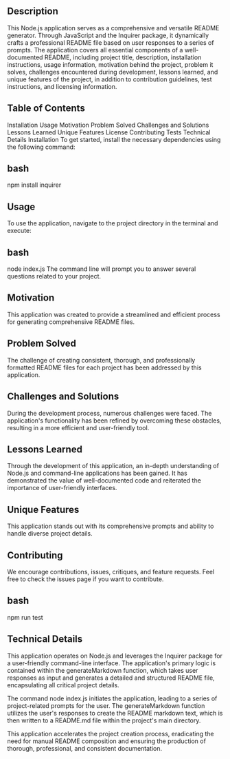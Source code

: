 ## Description
This Node.js application serves as a comprehensive and versatile README generator. Through JavaScript and the Inquirer package, it dynamically crafts a professional README file based on user responses to a series of prompts. The application covers all essential components of a well-documented README, including project title, description, installation instructions, usage information, motivation behind the project, problem it solves, challenges encountered during development, lessons learned, and unique features of the project, in addition to contribution guidelines, test instructions, and licensing information.

## Table of Contents
Installation
Usage
Motivation
Problem Solved
Challenges and Solutions
Lessons Learned
Unique Features
License
Contributing
Tests
Technical Details
Installation
To get started, install the necessary dependencies using the following command:

## bash

npm install inquirer

## Usage
To use the application, navigate to the project directory in the terminal and execute:

## bash

node index.js
The command line will prompt you to answer several questions related to your project.

## Motivation
This application was created to provide a streamlined and efficient process for generating comprehensive README files.

## Problem Solved
The challenge of creating consistent, thorough, and professionally formatted README files for each project has been addressed by this application.

## Challenges and Solutions
During the development process, numerous challenges were faced. The application's functionality has been refined by overcoming these obstacles, resulting in a more efficient and user-friendly tool.

## Lessons Learned
Through the development of this application, an in-depth understanding of Node.js and command-line applications has been gained. It has demonstrated the value of well-documented code and reiterated the importance of user-friendly interfaces.

## Unique Features
This application stands out with its comprehensive prompts and ability to handle diverse project details.

## Contributing
We encourage contributions, issues, critiques, and feature requests. Feel free to check the issues page if you want to contribute.

## bash
npm run test

## Technical Details
This application operates on Node.js and leverages the Inquirer package for a user-friendly command-line interface. The application's primary logic is contained within the generateMarkdown function, which takes user responses as input and generates a detailed and structured README file, encapsulating all critical project details.

The command node index.js initiates the application, leading to a series of project-related prompts for the user. The generateMarkdown function utilizes the user's responses to create the README markdown text, which is then written to a README.md file within the project's main directory.

This application accelerates the project creation process, eradicating the need for manual README composition and ensuring the production of thorough, professional, and consistent documentation.